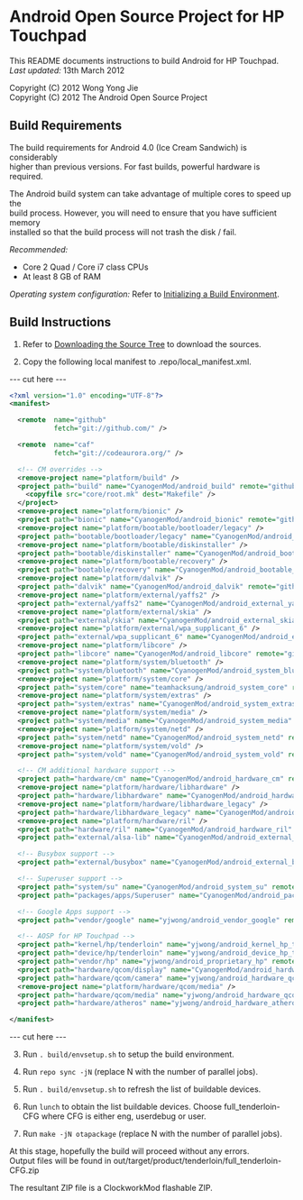 Android Open Source Project for HP Touchpad
===========================================

This README documents instructions to build Android for HP Touchpad.  
*Last updated:* 13th March 2012

Copyright (C) 2012 Wong Yong Jie  
Copyright (C) 2012 The Android Open Source Project

Build Requirements
------------------

The build requirements for Android 4.0 (Ice Cream Sandwich) is considerably  
higher than previous versions. For fast builds, powerful hardware is required.

The Android build system can take advantage of multiple cores to speed up the  
build process. However, you will need to ensure that you have sufficient memory  
installed so that the build process will not trash the disk / fail.

*Recommended:*
* Core 2 Quad / Core i7 class CPUs
* At least 8 GB of RAM

*Operating system configuration:*
Refer to [Initializing a Build Environment](http://source.android.com/source/initializing.html).

Build Instructions
------------------

1. Refer to [Downloading the Source Tree](http://source.android.com/source/downloading.html) to
   download the sources.

2. Copy the following local manifest to .repo/local\_manifest.xml.

--- cut here ---
```xml
<?xml version="1.0" encoding="UTF-8"?>
<manifest>

  <remote  name="github"
           fetch="git://github.com/" />

  <remote  name="caf"
           fetch="git://codeaurora.org/" />

  <!-- CM overrides -->
  <remove-project name="platform/build" />
  <project path="build" name="CyanogenMod/android_build" remote="github" revision="ics">
    <copyfile src="core/root.mk" dest="Makefile" />
  </project>
  <remove-project name="platform/bionic" />
  <project path="bionic" name="CyanogenMod/android_bionic" remote="github" revision="ics" />
  <remove-project name="platform/bootable/bootloader/legacy" />
  <project path="bootable/bootloader/legacy" name="CyanogenMod/android_bootable_bootloader_legacy" remote="github" revision="ics" />
  <remove-project name="platform/bootable/diskinstaller" />
  <project path="bootable/diskinstaller" name="CyanogenMod/android_bootable_diskinstaller" remote="github" revision="ics" />
  <remove-project name="platform/bootable/recovery" />
  <project path="bootable/recovery" name="CyanogenMod/android_bootable_recovery" remote="github" revision="ics" />
  <remove-project name="platform/dalvik" />
  <project path="dalvik" name="CyanogenMod/android_dalvik" remote="github" revision="ics" />
  <remove-project name="platform/external/yaffs2" />
  <project path="external/yaffs2" name="CyanogenMod/android_external_yaffs2" remote="github" revision="ics" />
  <remove-project name="platform/external/skia" />
  <project path="external/skia" name="CyanogenMod/android_external_skia" remote="github" revision="ics" />
  <remove-project name="platform/external/wpa_supplicant_6" />
  <project path="external/wpa_supplicant_6" name="CyanogenMod/android_external_wpa_supplicant_6" remote="github" revision="ics" />
  <remove-project name="platform/libcore" />
  <project path="libcore" name="CyanogenMod/android_libcore" remote="github" revision="ics" />
  <remove-project name="platform/system/bluetooth" />
  <project path="system/bluetooth" name="CyanogenMod/android_system_bluetooth" remote="github" revision="ics" />
  <remove-project name="platform/system/core" />
  <project path="system/core" name="teamhacksung/android_system_core" remote="private" revision="ics" />
  <remove-project name="platform/system/extras" />
  <project path="system/extras" name="CyanogenMod/android_system_extras" remote="github" revision="ics" />
  <remove-project name="platform/system/media" />
  <project path="system/media" name="CyanogenMod/android_system_media" remote="github" revision="ics" />
  <remove-project name="platform/system/netd" />
  <project path="system/netd" name="CyanogenMod/android_system_netd" remote="github" revision="ics" />
  <remove-project name="platform/system/vold" />
  <project path="system/vold" name="CyanogenMod/android_system_vold" remote="github" revision="ics" />

  <!-- CM additional hardware support -->
  <project path="hardware/cm" name="CyanogenMod/android_hardware_cm" remote="github" revision="ics" />
  <remove-project name="platform/hardware/libhardware" />
  <project path="hardware/libhardware" name="CyanogenMod/android_hardware_libhardware" remote="private" revision="ics" />
  <remove-project name="platform/hardware/libhardware_legacy" />
  <project path="hardware/libhardware_legacy" name="CyanogenMod/android_hardware_libhardware_legacy" remote="github" revision="ics" />
  <remove-project name="platform/hardware/ril" />
  <project path="hardware/ril" name="CyanogenMod/android_hardware_ril" remote="github" revision="ics" />
  <project path="external/alsa-lib" name="CyanogenMod/android_external_alsa-lib" remote="github" revision="gingerbread" />

  <!-- Busybox support -->
  <project path="external/busybox" name="CyanogenMod/android_external_busybox" remote="github" revision="ics" />

  <!-- Superuser support -->
  <project path="system/su" name="CyanogenMod/android_system_su" remote="github" revision="ics" />
  <project path="packages/apps/Superuser" name="CyanogenMod/android_packages_apps_Superuser" remote="github" revision="ics" />

  <!-- Google Apps support -->
  <project path="vendor/google" name="yjwong/android_vendor_google" remote="private" revision="ics" />

  <!-- AOSP for HP Touchpad -->
  <project path="kernel/hp/tenderloin" name="yjwong/android_kernel_hp_tenderloin" remote="github" revision="ics" />
  <project path="device/hp/tenderloin" name="yjwong/android_device_hp_tenderloin" remote="github" revision="ics" />
  <project path="vendor/hp" name="yjwong/android_proprietary_hp" remote="github" revision="ics" />
  <project path="hardware/qcom/display" name="CyanogenMod/android_hardware_qcom_display" remote="github" revision="ics" />
  <project path="hardware/qcom/camera" name="yjwong/android_hardware_qcom_camera" remote="github" revision="ics" />
  <remove-project name="platform/hardware/qcom/media" />
  <project path="hardware/qcom/media" name="yjwong/android_hardware_qcom_media" remote="github" revision="ics" />
  <project path="hardware/atheros" name="yjwong/android_hardware_atheros" remote="github" revision="ics" />

</manifest>
```
--- cut here ---

3. Run `. build/envsetup.sh` to setup the build environment.

4. Run `repo sync -jN` (replace N with the number of parallel jobs).

5. Run `. build/envsetup.sh` to refresh the list of buildable devices.

6. Run `lunch` to obtain the list buildable devices.
   Choose full\_tenderloin-CFG where CFG is either eng, userdebug or user.

7. Run `make -jN otapackage` (replace N with the number of parallel jobs).

At this stage, hopefully the build will proceed without any errors.  
Output files will be found in out/target/product/tenderloin/full\_tenderloin-CFG.zip

The resultant ZIP file is a ClockworkMod flashable ZIP.

